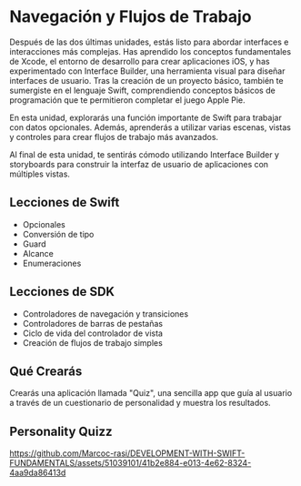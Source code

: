 # Navegación y Flujos de Trabajo

Después de las dos últimas unidades, estás listo para abordar interfaces e interacciones más complejas. Has aprendido los conceptos fundamentales de Xcode, el entorno de desarrollo para crear aplicaciones iOS, y has experimentado con Interface Builder, una herramienta visual para diseñar interfaces de usuario. Tras la creación de un proyecto básico, también te sumergiste en el lenguaje Swift, comprendiendo conceptos básicos de programación que te permitieron completar el juego Apple Pie.

En esta unidad, explorarás una función importante de Swift para trabajar con datos opcionales. Además, aprenderás a utilizar varias escenas, vistas y controles para crear flujos de trabajo más avanzados.

Al final de esta unidad, te sentirás cómodo utilizando Interface Builder y storyboards para construir la interfaz de usuario de aplicaciones con múltiples vistas.

## Lecciones de Swift

- Opcionales
- Conversión de tipo
- Guard
- Alcance
- Enumeraciones

## Lecciones de SDK

- Controladores de navegación y transiciones
- Controladores de barras de pestañas
- Ciclo de vida del controlador de vista
- Creación de flujos de trabajo simples

## Qué Crearás

Crearás una aplicación llamada "Quiz", una sencilla app que guía al usuario a través de un cuestionario de personalidad y muestra los resultados.

## Personality Quizz

https://github.com/Marcoc-rasi/DEVELOPMENT-WITH-SWIFT-FUNDAMENTALS/assets/51039101/41b2e884-e013-4e62-8324-4aa9da86413d


